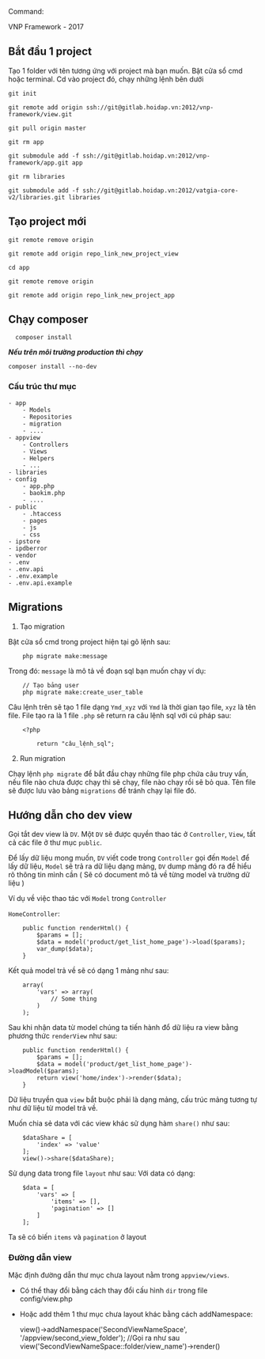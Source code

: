 Command:

VNP Framework - 2017

## Bắt đầu 1 project

Tạo 1 folder với tên tương ứng với project mà bạn muốn. Bật cửa sổ cmd hoặc terminal. Cd vào project đó, chạy những lệnh bên dưới

    git init

    git remote add origin ssh://git@gitlab.hoidap.vn:2012/vnp-framework/view.git

    git pull origin master

    git rm app

    git submodule add -f ssh://git@gitlab.hoidap.vn:2012/vnp-framework/app.git app

    git rm libraries

    git submodule add -f ssh://git@gitlab.hoidap.vn:2012/vatgia-core-v2/libraries.git libraries
    
## Tạo project mới
    
    git remote remove origin
    
    git remote add origin repo_link_new_project_view
    
    cd app
    
    git remote remove origin
    
    git remote add origin repo_link_new_project_app

## Chạy composer
    
      composer install

**_Nếu trên môi trường production thì chạy_**


    composer install --no-dev

### Cấu trúc thư mục

```
- app
    - Models
    - Repositories
    - migration
    - ....
- appview
    - Controllers
    - Views
    - Helpers
    - ...
- libraries
- config
    - app.php
    - baokim.php
    - ....
- public
    - .htaccess
    - pages
    - js
    - css
- ipstore
- ipdberror
- vendor
- .env
- .env.api
- .env.example
- .env.api.example
```

## Migrations

1. Tạo migration

Bật cửa sổ cmd trong project hiện tại gõ lệnh sau:

        php migrate make:message

Trong đó: `message` là mô tả về đoạn sql bạn muốn chạy ví dụ:

        // Tạo bảng user
        php migrate make:create_user_table

Câu lệnh trên sẽ tạo 1 file dạng `Ymd_xyz` với `Ymd` là thời gian tạo file, `xyz` là tên file. File tạo ra là 1 file `.php` sẽ return ra câu lệnh sql với cú pháp sau:

        <?php

            return "câu_lệnh_sql";

2. Run migration

Chạy lệnh `php migrate` để bắt đầu chạy những file php chứa câu truy vấn, nếu file nào chưa được chạy thì sẽ chạy, file nào chạy rồi sẽ bỏ qua. Tên file sẽ được lưu vào bảng `migrations` để tránh chạy lại file đó.


## Hướng dẫn cho dev view

Gọi tắt dev view là `DV`. Một `DV` sẽ được quyền thao tác ở `Controller`, `View`, tất cả các file ở thư mục `public`.

Để lấy dữ liệu mong muốn, `DV` viết code trong `Controller` gọi đến `Model` để lấy dữ liệu, `Model` sẽ trả ra dữ liệu dạng mảng, `DV` dump mảng đó ra để hiểu rõ thông tin mình cần ( Sẽ có document mô tả về từng model và trường dữ liệu )

Ví dụ về việc thao tác với `Model` trong `Controller`

`HomeController`:

        public function renderHtml() {
            $params = [];
            $data = model('product/get_list_home_page')->load($params);
            var_dump($data);
        }

Kết quả model trả về sẽ có dạng 1 mảng như sau:

        array(
            'vars' => array(
                // Some thing
            )
        );

Sau khi nhận data từ model chúng ta tiến hành đổ dữ liệu ra view bằng phương thức `renderView` như sau:

        public function renderHtml() {
            $params = [];
            $data = model('product/get_list_home_page')->loadModel($params);
            return view('home/index')->render($data);
        }

Dữ liệu truyền qua `view` bắt buộc phải là dạng mảng, cấu trúc mảng tương tự như dữ liệu từ model trả về.

Muốn chia sẻ data với các view khác sử dụng hàm `share()` như sau:


        $dataShare = [
            'index' => 'value'
        ];
        view()->share($dataShare);

Sử dụng data trong file `layout` như sau:
Với data có dạng:

        $data = [
            'vars' => [
                'items' => [],
                'pagination' => []
            ]
        ];

Ta sẽ có biến `items` và `pagination` ở layout

### Đường dẫn view
Mặc định đường dẫn thư mục chưa layout nằm trong `appview/views`.
- Có thể thay đổi bằng cách thay đổi cấu hình `dir` trong file config/view.php
- Hoặc add thêm 1 thư mục chưa layout khác bằng cách addNamespace:
        
    view()->addNamespace('SecondViewNameSpace', '/appview/second_view_folder');
    //Gọi ra như sau
    view('SecondViewNameSpace::folder/view_name')->render()